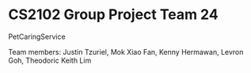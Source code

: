 # CS2102 Group Project Team 24

PetCaringService

Team members: Justin Tzuriel, Mok Xiao Fan, Kenny Hermawan, Levron Goh, Theodoric Keith Lim
